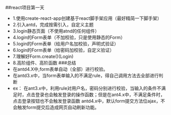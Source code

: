 ##react项目第一天
* 1.使用create-react-app创建基于react脚手架应用（最好精简一下脚手架）
* 2.引入antd，完成按需引入，自定义主题
* 3.login静态页面（不使用atnd的任何组件）
* 4.login的Form表单（不加校验，只是使用静态的Form）
* 5.login的Form表单（给用户名加校验，声明式验证）
* 6.login的Form表单（给密码加校验，自定义验证）
* 7.理解好Form.create()(Login)
* 8.高阶组件、高阶函数
###总结
* 在antd4.X中,form表单自动（全部）进行校验。
* 在antd3.x中，当form表单输入的不满足rule，得自己调用方法去全部进行判断
* ex：
    在ant3.x中，利用rule对用户名，密码分别进行校验，当输入的条件不满足时，点击登录也会触发登录的操作函数；但是在ant4.x中，不满足条件时，点击登录按钮也不会触发登录函数
    antd4.x中，默认form提交方法位ajax，不会触发form提交后造成网页自动刷新功能。